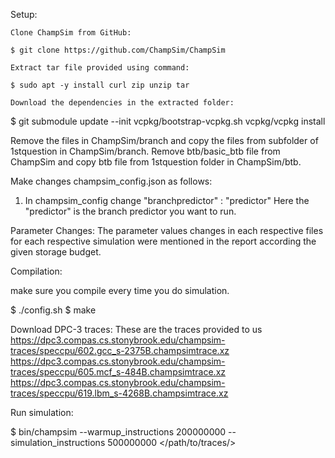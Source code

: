 Setup:

    Clone ChampSim from GitHub:

    $ git clone https://github.com/ChampSim/ChampSim

    Extract tar file provided using command:

    $ sudo apt -y install curl zip unzip tar 

    Download the dependencies in the extracted folder:

   $ git submodule update --init
     vcpkg/bootstrap-vcpkg.sh
     vcpkg/vcpkg install

   Remove the files in ChampSim/branch and copy the files from subfolder of 1stquestion in ChampSim/branch.
   Remove btb/basic_btb file from ChampSim and copy btb file from 1stquestion folder in ChampSim/btb. 

   Make changes champsim_config.json as follows:

   1) In champsim_config
      change "branchpredictor" : "predictor"
      Here the "predictor" is the branch predictor you want to run.
   
   
Parameter Changes:
  The parameter values changes in each respective files for each respective simulation were mentioned in the report according the given storage budget. 



Compilation:

  make sure you compile every time you do simulation.

  $ ./config.sh <configuration file>
  $ make 

Download DPC-3 traces:
  These are the traces provided to us
  https://dpc3.compas.cs.stonybrook.edu/champsim-traces/speccpu/602.gcc_s-2375B.champsimtrace.xz
  https://dpc3.compas.cs.stonybrook.edu/champsim-traces/speccpu/605.mcf_s-484B.champsimtrace.xz
  https://dpc3.compas.cs.stonybrook.edu/champsim-traces/speccpu/619.lbm_s-4268B.champsimtrace.xz

Run simulation:
 
 $ bin/champsim --warmup_instructions 200000000 --simulation_instructions 500000000 </path/to/traces/>




